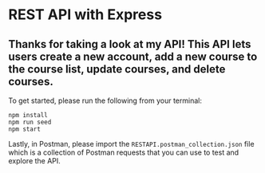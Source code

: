 
# REST API with Express

## Thanks for taking a look at my API! This API lets users create a new account, add a new course to the course list, update courses, and delete courses.

To get started, please run the following from your terminal:
```
npm install
npm run seed
npm start
```

Lastly, in Postman, please import the `RESTAPI.postman_collection.json` file which is a collection of Postman requests that you can use to test and explore the API.

